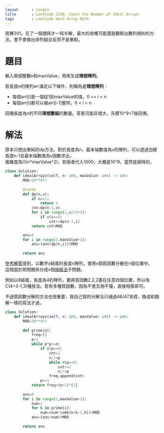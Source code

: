 ```yaml
--- 
layout      : single
title       : LeetCode 2338. Count the Number of Ideal Arrays
tags        : LeetCode Hard Array Math
---
```

周賽301。花了一個禮拜才一知半解，最大的收穫可能還是觀察出數列規則的方法，會不會做出排列組合反而不是重點。  

# 題目
輸入兩個整數n和maxValue，用來生成**理想陣列**。

若長度n的陣列arr滿足以下條件，則稱為是**理想陣列**：
- 每個arr[i]是一個從1到maxValue的值，0 <= i < n  
- 每個arr[i]都可以被arr[i-1]整除，0 < i < n  

回傳長度為n的不同**理想數組**的數量。答案可能非很大，先模10^9+7後回傳。  

# 解法
原本只想出單純的dp方法，對於長度為n，最末端數值為v的陣列，可以透過加總長度n-1且最末端數值為v因數求出。  
複雜度為O(n*maxValue^2)，若兩者代入1000，大概是10^9，當然是超時的。  

```python
class Solution:
    def idealArrays(self, n: int, maxValue: int) -> int:
        MOD=10**9+7
        
        @cache
        def dp(n,v):
            if n==1:
                return 1
            cnt=dp(n-1,v)
            for i in range(1,v//2+1):
                if v%i==0:
                    cnt+=dp(n-1,i)
            return cnt%MOD

        ans=0        
        for i in range(1,maxValue+1):
            ans=(ans+dp(n,i))%MOD
    
        return ans
```

[參考解答](https://leetcode.cn/problems/count-the-number-of-ideal-arrays/solution/shu-lun-zu-he-shu-xue-zuo-fa-by-endlessc-iouh/)提到，以數字x結尾的長度n陣列，會將x個質因數分散在n個位置中。  
這相當於把問題拆分成x個[隔板法](https://zh.wikipedia.org/zh-mo/%E9%9A%94%E6%9D%BF%E6%B3%95)子問題。  

例如以8結尾，長度為4的陣列，要將質因數2,2,2塞在任意四個位置，所以有C(4+3-1,3)種放法。若有多種質因數，因為不會互相干擾，直接相乘即可。  

不過質因數分解的方法也很重要，我自己寫的分解法只通過46/47測資，換成和題解一樣的寫法才過。  

```python
class Solution:
    def idealArrays(self, n: int, maxValue: int) -> int:
        MOD=10**9+7
        
        def prime(n):
            freq=[]
            p=2
            while p*p<=n:
                if n%p==0:
                    cnt=1
                    n//=p
                    while n%p==0:
                        cnt+=1
                        n//=p
                    freq.append(cnt)
                p+=1
            return freq+(n>1)*[1]
            
        ans=0
        for i in range(1,maxValue+1):
            num=1
            for k in prime(i):
                num=(num*comb(n+k-1,k))%MOD
            ans=(ans+num)%MOD
            
        return ans
```
